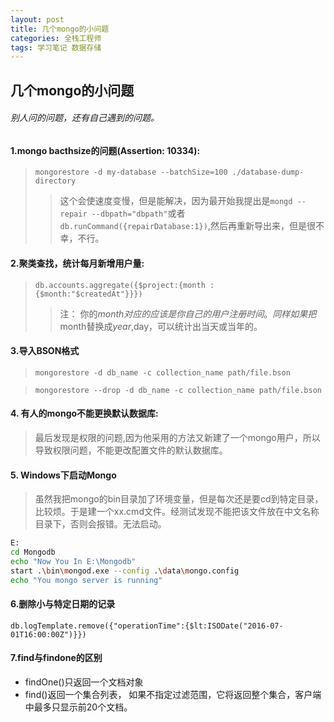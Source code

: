 ```yaml
---
layout: post
title: 几个mongo的小问题
categories: 全栈工程师
tags: 学习笔记 数据存储
---
```

## 几个mongo的小问题
###### 别人问的问题，还有自己遇到的问题。

#### 1.mongo bacthsize的问题(Assertion: 10334):
>`mongorestore -d my-database --batchSize=100 ./database-dump-directory`
>>这个会使速度变慢，但是能解决，因为最开始我提出是`mongd --repair --dbpath="dbpath"`或者`db.runCommand({repairDatabase:1})`,然后再重新导出来，但是很不幸，不行。

#### 2.聚类查找，统计每月新增用户量:
> `db.accounts.aggregate({$project:{month : {$month:"$createdAt"}}})` 
>> 注： 你的$month对应的应该是你自己的用户注册时间。同样如果把$month替换成$year,$day，可以统计出当天或当年的。


#### 3.导入BSON格式
> `mongorestore -d db_name -c collection_name path/file.bson`

> `mongorestore --drop -d db_name -c collection_name path/file.bson`


#### 4. 有人的mongo不能更换默认数据库:
> 最后发现是权限的问题,因为他采用的方法又新建了一个mongo用户，所以导致权限问题，不能更改配置文件的默认数据库。

#### 5. Windows下启动Mongo
> 虽然我把mongo的bin目录加了环境变量，但是每次还是要cd到特定目录，比较烦。于是建一个xx.cmd文件。经测试发现不能把该文件放在中文名称目录下，否则会报错。无法启动。
> 
```bash 
E:
cd Mongodb
echo "Now You In E:\Mongodb"
start .\bin\mongod.exe --config .\data\mongo.config
echo "You mongo server is running"
```

#### 6.删除小与特定日期的记录
> 
`db.logTemplate.remove({"operationTime":{$lt:ISODate("2016-07-01T16:00:00Z")}})`

#### 7.find与findone的区别  
> 
* findOne()只返回一个文档对象
* find()返回一个集合列表， 如果不指定过滤范围，它将返回整个集合，客户端中最多只显示前20个文档。
